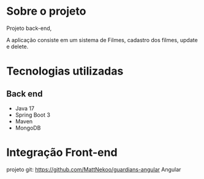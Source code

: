 # Sobre o projeto

Projeto back-end,

A aplicação consiste em um sistema de Filmes, cadastro dos filmes, update e delete.

# Tecnologias utilizadas
## Back end
- Java 17
- Spring Boot 3
- Maven
- MongoDB

# Integração Front-end
projeto git: https://github.com/MattNekoo/guardians-angular
Angular

